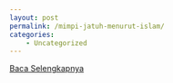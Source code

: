 ```yaml
---
layout: post
permalink: /mimpi-jatuh-menurut-islam/
categories:
    - Uncategorized
---
```


[Baca Selengkapnya](/03)
